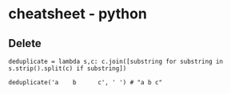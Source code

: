 # cheatsheet - python

## Delete 

```python3 linenums="1"
deduplicate = lambda s,c: c.join([substring for substring in s.strip().split(c) if substring])

deduplicate('a    b      c', ' ') # "a b c"
```
